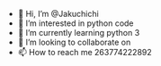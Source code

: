 - 👋 Hi, I’m @Jakuchichi
- 👀 I’m interested in python code
- 🌱 I’m currently learning python 3
- 💞️ I’m looking to collaborate on 
- 📫 How to reach me 263774222892

<!---
Jakuchichi/Jakuchichi is a ✨ special ✨ repository because its `README.md` (this file) appears on your GitHub profile.
You can click the Preview link to take a look at your changes.
--->
